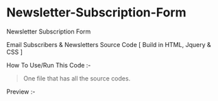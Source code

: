 # Newsletter-Subscription-Form
Newsletter Subscription Form

Email Subscribers & Newsletters Source Code [ Build in HTML, Jquery & CSS ]

How To Use/Run This Code :-
 > One file that has all the source codes.

Preview :-

